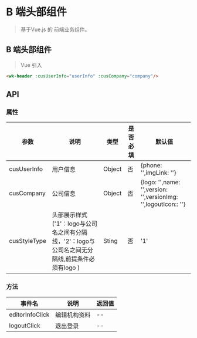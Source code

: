 # B 端头部组件
> 基于Vue.js 的 前端业务组件。

## B 端头部组件
> Vue 引入

<wk-header :cusUserInfo="userInfo" :cusCompany="company"/>

```` html
<wk-header :cusUserInfo="userInfo" :cusCompany="company"/>
````

## API

### 属性

|参数|说明|类型|是否必填|默认值|
|---|----|---|-------|-----|
|cusUserInfo|用户信息|Object|否|{phone: \'\',imgLink: \'\'}|
|cusCompany|公司信息|Object|否|{logo: \'\',name: \'\',version: \'\',versionImg: \'\',logoutIcon:: \'\'}|
|cusStyleType|头部展示样式('1'：logo与公司名之间有分隔线，'2'：logo与公司名之间无分隔线,前提条件必须有logo )|Sting|否|'1'|

### 方法

|事件名|说明|返回值|
|---|------|-----|
|editorInfoClick|编辑机构资料|--|
|logoutClick|退出登录|--|

<script>
import WkHeader from './Header';

export default {
  data() {
    return {
      userInfo:{
        phone:'185****3514',
        imgLink:'http://gss0.baidu.com/9fo3dSag_xI4khGko9WTAnF6hhy/zhidao/pic/item/1f178a82b9014a90648f1f8faf773912b31bee4b.jpg'
      },
      company:{
         versionImg: 'https://timgsa.baidu.com/timg?image&quality=80&size=b9999_10000&sec=1589198111077&di=3b683f0dfccfa94df2edbd2b4d3d4d77&imgtype=0&src=http%3A%2F%2Fa2.att.hudong.com%2F36%2F48%2F19300001357258133412489354717.jpg',
        name: '某某公司',
        version: '试用版',
        logo: 'https://timgsa.baidu.com/timg?image&quality=80&size=b9999_10000&sec=1589198111077&di=3b683f0dfccfa94df2edbd2b4d3d4d77&imgtype=0&src=http%3A%2F%2Fa2.att.hudong.com%2F36%2F48%2F19300001357258133412489354717.jpg',
      },
    };
  },
  beforeCreate() {

  },
  components: {
    WkHeader,
  },
}
</script>
<style lang="less" scope>
@import 'assets/style/header.less';
</style>
